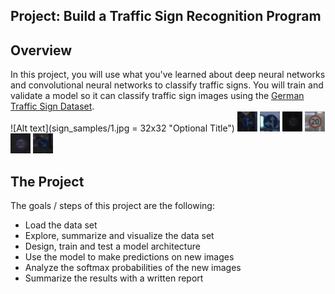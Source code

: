 ## Project: Build a Traffic Sign Recognition Program

Overview
---
In this project, you will use what you've learned about deep neural networks and convolutional neural networks to classify traffic signs. You will train and validate a model so it can classify traffic sign images using the [German Traffic Sign Dataset](http://benchmark.ini.rub.de/?section=gtsrb&subsection=dataset).  
![Alt text](sign_samples/1.jpg = 32x32 "Optional Title")
![Alt text](sign_samples/2.jpg?raw=false "Optional Title")
![Alt text](sign_samples/3.jpg?raw=false "Optional Title")
![Alt text](sign_samples/4.jpg?raw=false "Optional Title")
![Alt text](sign_samples/5.jpg?raw=false "Optional Title")
![Alt text](sign_samples/6.jpg?raw=false "Optional Title")
![Alt text](sign_samples/7.jpg?raw=false "Optional Title")

The Project
---
The goals / steps of this project are the following:
* Load the data set
* Explore, summarize and visualize the data set
* Design, train and test a model architecture
* Use the model to make predictions on new images
* Analyze the softmax probabilities of the new images
* Summarize the results with a written report
